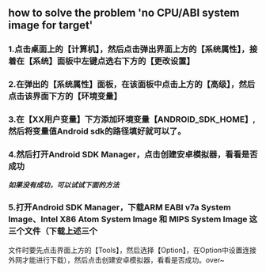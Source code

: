 ## how to solve the problem 'no CPU/ABI system image for target'
### 1.点击桌面上的【计算机】，然后点击弹出界面上方的【系统属性】，接着在【系统】面板中左键点选右下方的【更改设置】
### 2.在弹出的【系统属性】面板，在该面板中点击上方的【高级】，然后点击该界面下方的【环境变量】
### 3.在【XX用户变量】下方添加环境变量【ANDROID_SDK_HOME】,然后将变量值Android sdk的路径填好就可以了。
### 4.然后打开Android SDK Manager，点击创建安卓模拟器，看看是否成功
***如果没有成功，可以试试下面的方法***
### 5.打开Android SDK Manager，下载ARM EABI v7a System Image、Intel X86 Atom System Image 和 MIPS System Image 这三个文件（下载上述三个
文件时要先点击界面上方的【Tools】，然后选择【Option】，在Option中设置连接外网才能进行下载），然后点击创建安卓模拟器，看看是否成功。over~

